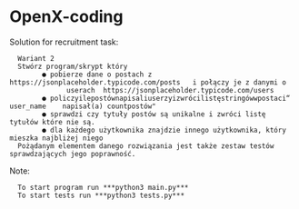 # OpenX-coding
Solution for recruitment task:

      Wariant 2
      Stwórz program/skrypt który
            ● pobierze dane o postach z  https://jsonplaceholder.typicode.com/posts   i połączy je z danymi o
                  userach  https://jsonplaceholder.typicode.com/users 
            ● policzyilepostównapisaliuserzyizwrócilistęstringówwpostaci“ user_name    napisał(a) countpostów"
            ● sprawdzi czy tytuły postów są unikalne i zwróci listę tytułów które nie są.
            ● dla każdego użytkownika znajdzie innego użytkownika, który mieszka najbliżej niego
      Pożądanym elementem danego rozwiązania jest także zestaw testów sprawdzających jego poprawność.

Note:
      
      To start program run ***python3 main.py***
      To start tests run ***python3 tests.py***
